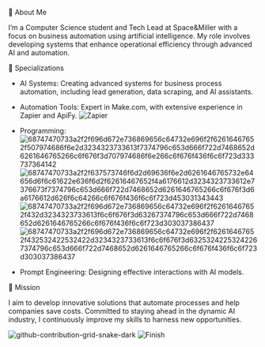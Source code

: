 

🌟 About Me

I’m a Computer Science student and Tech Lead at Space&Miller with a focus on business automation using artificial intelligence. My role involves developing systems that enhance operational efficiency through advanced AI and automation.

🚀 Specializations

- AI Systems: Creating advanced systems for business process automation, including lead generation, data scraping, and AI assistants.
- Automation Tools: Expert in Make.com, with extensive experience in Zapier and ApiFy.
 ![Zapier](https://github.com/user-attachments/assets/9608e5b9-101b-4885-9412-2dc463731e26)

- Programming:
 ![68747470733a2f2f696d672e736869656c64732e696f2f62616467652f507974686f6e2d3234323733613f7374796c653d666f722d7468652d6261646765266c6f676f3d707974686f6e266c6f676f436f6c6f723d333737364142](https://github.com/user-attachments/assets/f255d117-44cf-4b69-99a7-017991cf77ea) ![68747470733a2f2f637573746f6d2d69636f6e2d6261646765732e64656d6f6c61622e636f6d2f62616467652f4a6176612d3234323733612e7376673f7374796c653d666f722d7468652d6261646765266c6f676f3d6a6176612d626f6c64266c6f676f436f6c6f723d453031343443](https://github.com/user-attachments/assets/ea79ca07-b089-479b-af8b-74e29be8f681)
![68747470733a2f2f696d672e736869656c64732e696f2f62616467652f432d3234323733613f6c6f676f3d63267374796c653d666f722d7468652d6261646765266c6f676f436f6c6f723d303037386437](https://github.com/user-attachments/assets/4a92d050-7f1a-4f36-ad58-e09b8fb69dbd)
![68747470733a2f2f696d672e736869656c64732e696f2f62616467652f432532422532422d3234323733613f6c6f676f3d63253242253242267374796c653d666f722d7468652d6261646765266c6f676f436f6c6f723d303037386437](https://github.com/user-attachments/assets/f4c842ec-9dbc-494a-8eda-3b36a472541f)


- Prompt Engineering: Designing effective interactions with AI models.

🎯 Mission

I aim to develop innovative solutions that automate processes and help companies save costs. Committed to staying ahead in the dynamic AI industry, I continuously improve my skills to harness new opportunities.

![github-contribution-grid-snake-dark](https://github.com/user-attachments/assets/c33f3234-841f-4b8c-b7d0-99d84bd17d17)
![Finish](https://github.com/user-attachments/assets/cc615144-f815-481a-b801-20b425c72fa9)
